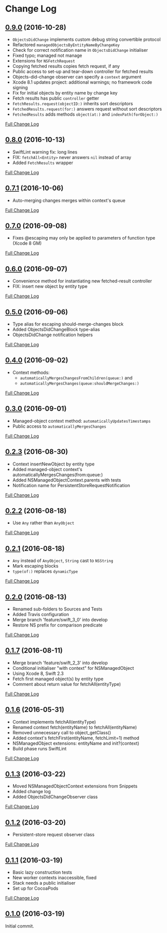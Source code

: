 # Change Log

## [0.9.0](https://github.com/royratcliffe/managedobject/tree/0.9.0) (2016-10-28)

- `ObjectsDidChange` implements custom debug string convertible protocol
- Refactored `managedObjectsByEntityNameByChangeKey `
- Check for correct notification name in `ObjectsDidChange` initialiser
- Fixed typo; managed not manage
- Extensions for `NSFetchRequest`
- Copying fetched results copies fetch request, if any
- Public access to set-up and tear-down controller for fetched results
- Objects-did-change observer can specify a `context` argument
- Xcode 8.1 updates project: additional warnings; no framework code signing
- Fix for initial objects by entity name by change key
- Fetch results has public `controller` getter
- `FetchResults.request(objectID:)` inherits sort descriptors
- `FetchedResults.request(for:)` answers request without sort descriptors
- `FetchedResults` adds methods `object(at:)` and `indexPath(forObject:)`

[Full Change Log](https://github.com/royratcliffe/managedobject/compare/0.8.0...0.9.0)

## [0.8.0](https://github.com/royratcliffe/managedobject/tree/0.8.0) (2016-10-13)

- SwiftLint warning fix: long lines
- FIX: `fetchAll<Entity>` never answers `nil` instead of array
- Added `FetchResults` wrapper

[Full Change Log](https://github.com/royratcliffe/managedobject/compare/0.7.1...0.8.0)

## [0.7.1](https://github.com/royratcliffe/managedobject/tree/0.7.1) (2016-10-06)

- Auto-merging changes merges within context's queue

[Full Change Log](https://github.com/royratcliffe/managedobject/compare/0.7.0...0.7.1)

## [0.7.0](https://github.com/royratcliffe/managedobject/tree/0.7.0) (2016-09-08)

- Fixes @escaping may only be applied to parameters of function type (Xcode 8 GM)

[Full Change Log](https://github.com/royratcliffe/managedobject/compare/0.6.0...0.7.0)

## [0.6.0](https://github.com/royratcliffe/managedobject/tree/0.6.0) (2016-09-07)

- Convenience method for instantiating new fetched-result controller
- FIX: insert new object by entity type

[Full Change Log](https://github.com/royratcliffe/managedobject/compare/0.5.0...0.6.0)

## [0.5.0](https://github.com/royratcliffe/managedobject/tree/0.5.0) (2016-09-06)

- Type alias for escaping should-merge-changes block
- Added ObjectsDidChangeBlock type-alias
- ObjectsDidChange notification helpers

[Full Change Log](https://github.com/royratcliffe/managedobject/compare/0.4.0...0.5.0)

## [0.4.0](https://github.com/royratcliffe/managedobject/tree/0.4.0) (2016-09-02)

- Context methods: 
    - `automaticallyMergesChangesFromChildren(queue:)` and 
    - `automaticallyMergesChanges(queue:shouldMergeChanges:)`

[Full Change Log](https://github.com/royratcliffe/managedobject/compare/0.3.0...0.4.0)

## [0.3.0](https://github.com/royratcliffe/managedobject/tree/0.3.0) (2016-09-01)

- Managed-object context method: `automaticallyUpdatesTimestamps`
- Public access to `automaticallyMergesChanges`

[Full Change Log](https://github.com/royratcliffe/managedobject/compare/0.2.3...0.3.0)

## [0.2.3](https://github.com/royratcliffe/managedobject/tree/0.2.3) (2016-08-30)

- Context insertNewObject by entity type
- Added managed-object context's automaticallyMergesChanges(from:queue:)
- Added NSManagedObjectContext.parents with tests
- Notification name for PersistentStoreRequestNotification

[Full Change Log](https://github.com/royratcliffe/managedobject/compare/0.2.2...0.2.3)

## [0.2.2](https://github.com/royratcliffe/managedobject/tree/0.2.2) (2016-08-18)

- Use `Any` rather than `AnyObject`

[Full Change Log](https://github.com/royratcliffe/managedobject/compare/0.2.1...0.2.2)

## [0.2.1](https://github.com/royratcliffe/managedobject/tree/0.2.1) (2016-08-18)

- `Any` instead of `AnyObject`, `String` cast to `NSString`
- Mark escaping blocks
- `type(of:)` replaces `dynamicType`

[Full Change Log](https://github.com/royratcliffe/managedobject/compare/0.2.0...0.2.1)

## [0.2.0](https://github.com/royratcliffe/managedobject/tree/0.2.0) (2016-08-13)

- Renamed sub-folders to Sources and Tests
- Added Travis configuration
- Merge branch 'feature/swift_3_0' into develop
- Restore NS prefix for comparison predicate

[Full Change Log](https://github.com/royratcliffe/managedobject/compare/0.1.7...0.2.0)

## [0.1.7](https://github.com/royratcliffe/managedobject/tree/0.1.7) (2016-08-11)

- Merge branch 'feature/swift_2_3' into develop
- Conditional initialiser "with context" for NSManagedObject
- Using Xcode 8, Swift 2.3
- Fetch first managed object(s) by entity type
- Comment about return value for fetchAll(entityType)

[Full Change Log](https://github.com/royratcliffe/managedobject/compare/0.1.6...0.1.7)

## [0.1.6](https://github.com/royratcliffe/managedobject/tree/0.1.6) (2016-05-31)

- Context implements fetchAll(entityType)
- Renamed context fetch(entityName) to fetchAll(entityName)
- Removed unnecessary call to object_getClass()
- Added context's fetchFirst(entityName, fetchLimit=1) method
- NSManagedObject extensions: entityName and init?(context)
- Build phase runs SwiftLint

[Full Change Log](https://github.com/royratcliffe/managedobject/compare/0.1.5...0.1.6)

## [0.1.3](https://github.com/royratcliffe/managedobject/tree/0.1.3) (2016-03-22)

- Moved NSManagedObjectContext extensions from Snippets
- Added change log
- Added ObjectsDidChangeObserver class

[Full Change Log](https://github.com/royratcliffe/managedobject/compare/0.1.2...0.1.3)

## [0.1.2](https://github.com/royratcliffe/managedobject/tree/0.1.2) (2016-03-20)

- Persistent-store request observer class

[Full Change Log](https://github.com/royratcliffe/managedobject/compare/0.1.1...0.1.2)

## [0.1.1](https://github.com/royratcliffe/managedobject/tree/0.1.1) (2016-03-19)

- Basic lazy construction tests
- New worker contexts inaccessible, fixed
- Stack needs a public initialiser
- Set up for CocoaPods

[Full Change Log](https://github.com/royratcliffe/managedobject/compare/0.1.0...0.1.1)

## [0.1.0](https://github.com/royratcliffe/managedobject/tree/0.1.0) (2016-03-19)

Initial commit.
